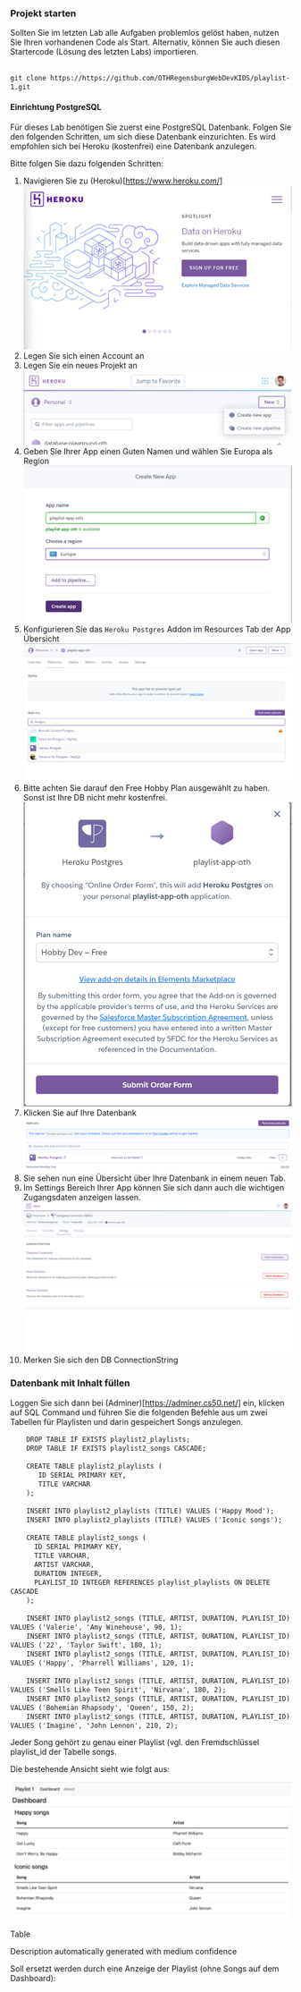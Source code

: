 ### Projekt starten

Sollten Sie im letzten Lab alle Aufgaben problemlos gelöst haben, nutzen Sie Ihren vorhandenen Code als Start.
Alternativ, können Sie auch diesen Startercode (Lösung des letzten Labs) importieren.
~~~shell
   
git clone https://https://github.com/OTHRegensburgWebDevKIDS/playlist-1.git
~~~

#### Einrichtung PostgreSQL

Für dieses Lab benötigen Sie zuerst eine PostgreSQL Datenbank. Folgen Sie den folgenden Schritten, um sich diese Datenbank einzurichten.
Es wird empfohlen sich bei Heroku (kostenfrei) eine Datenbank anzulegen. 

Bitte folgen Sie dazu folgenden Schritten: 

1. Navigieren Sie zu (Heroku)[https://www.heroku.com/]
![img.png](img/img.png)
2. Legen Sie sich einen Account an 
3. Legen Sie ein neues Projekt an
![img_1.png](img/img_1.png)
4. Geben Sie Ihrer App einen Guten Namen und wählen Sie Europa als Region
![img_2.png](img/img_2.png)
5. Konfigurieren Sie das `Heroku Postgres` Addon im Resources Tab der App Übersicht
![img_3.png](img/img_3.png)
6. Bitte achten Sie darauf den Free Hobby Plan ausgewählt zu haben. Sonst ist Ihre DB nicht mehr kostenfrei.
![img_4.png](img/img_4.png)
7. Klicken Sie auf Ihre Datenbank
![img_5.png](img/img_5.png)
8. Sie sehen nun eine Übersicht über Ihre Datenbank in einem neuen Tab.
9. Im Settings Bereich Ihrer App können Sie sich dann auch die wichtigen Zugangsdaten anzeigen lassen. 
![img_6.png](img/img_6.png)
10. Merken Sie sich den DB ConnectionString 

### Datenbank mit Inhalt füllen


Loggen Sie sich dann bei (Adminer)[https://adminer.cs50.net/] ein, klicken auf SQL Command und führen Sie die folgenden Befehle aus um zwei Tabellen für Playlisten und darin gespeichert Songs anzulegen. 

~~~ shell
    DROP TABLE IF EXISTS playlist2_playlists; 
    DROP TABLE IF EXISTS playlist2_songs CASCADE; 
     
    CREATE TABLE playlist2_playlists ( 
       ID SERIAL PRIMARY KEY, 
       TITLE VARCHAR 
    ); 
     
    INSERT INTO playlist2_playlists (TITLE) VALUES ('Happy Mood'); 
    INSERT INTO playlist2_playlists (TITLE) VALUES ('Iconic songs'); 
     
    CREATE TABLE playlist2_songs ( 
      ID SERIAL PRIMARY KEY, 
      TITLE VARCHAR, 
      ARTIST VARCHAR, 
      DURATION INTEGER, 
      PLAYLIST_ID INTEGER REFERENCES playlist_playlists ON DELETE CASCADE 
    ); 
     
    INSERT INTO playlist2_songs (TITLE, ARTIST, DURATION, PLAYLIST_ID) VALUES ('Valerie', 'Amy Winehouse', 90, 1); 
    INSERT INTO playlist2_songs (TITLE, ARTIST, DURATION, PLAYLIST_ID) VALUES ('22', 'Taylor Swift', 180, 1); 
    INSERT INTO playlist2_songs (TITLE, ARTIST, DURATION, PLAYLIST_ID) VALUES ('Happy', 'Pharrell Williams', 120, 1); 
     
    INSERT INTO playlist2_songs (TITLE, ARTIST, DURATION, PLAYLIST_ID) VALUES ('Smells Like Teen Spirit', 'Nirvana', 180, 2); 
    INSERT INTO playlist2_songs (TITLE, ARTIST, DURATION, PLAYLIST_ID) VALUES ('Bohemian Rhapsody', 'Queen', 150, 2); 
    INSERT INTO playlist2_songs (TITLE, ARTIST, DURATION, PLAYLIST_ID) VALUES ('Imagine', 'John Lennon', 210, 2); 
~~~



Jeder Song gehört zu genau einer Playlist (vgl. den Fremdschlüssel playlist_id der Tabelle songs.





Die bestehende Ansicht sieht wie folgt aus:

![img.png](img/Bestehend.png)


Table

Description automatically generated with medium confidence



Soll ersetzt werden durch eine Anzeige der Playlist (ohne Songs auf dem Dashboard):
